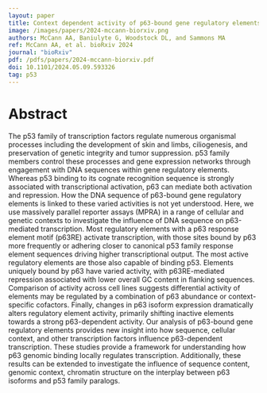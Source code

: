 ```yaml
---
layout: paper
title: Context dependent activity of p63-bound gene regulatory elements
image: /images/papers/2024-mccann-biorxiv.png
authors: McCann AA, Baniulyte G, Woodstock DL, and Sammons MA
ref: McCann AA, et al. bioRxiv 2024
journal: "bioRxiv"
pdf: /pdfs/papers/2024-mccann-biorxiv.pdf
doi: 10.1101/2024.05.09.593326 
tag: p53
---
```


# Abstract

The p53 family of transcription factors regulate numerous organismal processes including the development of skin and limbs, ciliogenesis, and preservation of genetic integrity and tumor suppression. p53 family members control these processes and gene expression networks through engagement with DNA sequences within gene regulatory elements. Whereas p53 binding to its cognate recognition sequence is strongly associated with transcriptional activation, p63 can mediate both activation and repression. How the DNA sequence of p63-bound gene regulatory elements is linked to these varied activities is not yet understood. Here, we use massively parallel reporter assays (MPRA) in a range of cellular and genetic contexts to investigate the influence of DNA sequence on p63-mediated transcription. Most regulatory elements with a p63 response element motif (p63RE) activate transcription, with those sites bound by p63 more frequently or adhering closer to canonical p53 family response element sequences driving higher transcriptional output. The most active regulatory elements are those also capable of binding p53. Elements uniquely bound by p63 have varied activity, with p63RE-mediated repression associated with lower overall GC content in flanking sequences. Comparison of activity across cell lines suggests differential activity of elements may be regulated by a combination of p63 abundance or context-specific cofactors. Finally, changes in p63 isoform expression dramatically alters regulatory element activity, primarily shifting inactive elements towards a strong p63-dependent activity. Our analysis of p63-bound gene regulatory elements provides new insight into how sequence, cellular context, and other transcription factors influence p63-dependent transcription. These studies provide a framework for understanding how p63 genomic binding locally regulates transcription. Additionally, these results can be extended to investigate the influence of sequence content, genomic context, chromatin structure on the interplay between p63 isoforms and p53 family paralogs.

